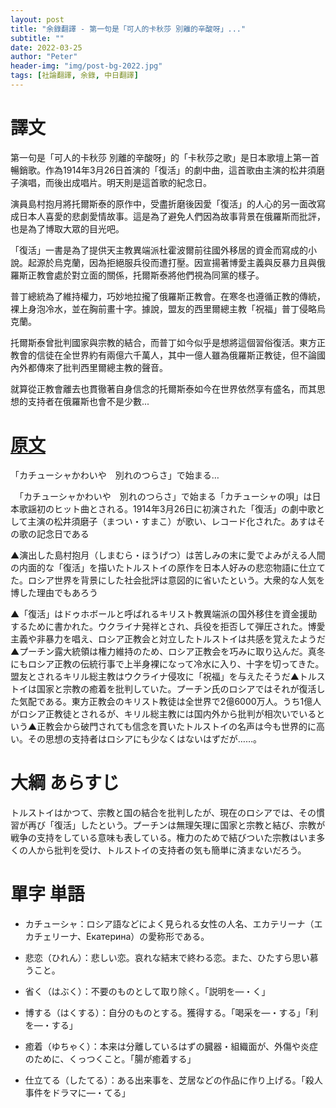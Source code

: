```yaml
---
layout: post
title: "余錄翻譯 - 第一句是「可人的卡秋莎 別離的辛酸呀」..."
subtitle: ""
date: 2022-03-25
author: "Peter"
header-img: "img/post-bg-2022.jpg"
tags: [社論翻譯, 余錄, 中日翻譯]
---
```


# 譯文

第一句是「可人的卡秋莎 別離的辛酸呀」的「卡秋莎之歌」是日本歌壇上第一首暢銷歌。作為1914年3月26日首演的「復活」的劇中曲，這首歌由主演的松井須磨子演唱，而後出成唱片。明天則是這首歌的紀念日。

演員島村抱月將托爾斯泰的原作中，受盡折磨後因愛「復活」的人心的另一面改寫成日本人喜愛的悲劇愛情故事。這是為了避免人們因為故事背景在俄羅斯而批評，也是為了博取大眾的目光吧。

「復活」一書是為了提供天主教異端派杜霍波爾前往國外移居的資金而寫成的小說。起源於烏克蘭，因為拒絕服兵役而遭打壓。因宣揚著博愛主義與反暴力且與俄羅斯正教會處於對立面的關係，托爾斯泰將他們視為同黨的樣子。

普丁總統為了維持權力，巧妙地拉攏了俄羅斯正教會。在寒冬也遵循正教的傳統，裸上身泡冷水，並在胸前畫十字。據說，盟友的西里爾總主教「祝福」普丁侵略烏克蘭。

托爾斯泰曾批判國家與宗教的結合，而普丁如今似乎是想將這個習俗復活。東方正教會的信徒在全世界約有兩億六千萬人，其中一億人雖為俄羅斯正教徒，但不論國內外都傳來了批判西里爾總主教的聲音。

就算從正教會離去也貫徹著自身信念的托爾斯泰如今在世界依然享有盛名，而其思想的支持者在俄羅斯也會不是少數...

# [原文](1)
 
 「カチューシャかわいや　別れのつらさ」で始まる…



　「カチューシャかわいや　別れのつらさ」で始まる「カチューシャの唄」は日本歌謡初のヒット曲とされる。1914年3月26日に初演された「復活」の劇中歌として主演の松井須磨子（まつい・すまこ）が歌い、レコード化された。あすはその歌の記念日である

▲演出した島村抱月（しまむら・ほうげつ）は苦しみの末に愛でよみがえる人間の内面的な「復活」を描いたトルストイの原作を日本人好みの悲恋物語に仕立てた。ロシア世界を背景にした社会批評は意図的に省いたという。大衆的な人気を博した理由でもあろう

▲「復活」はドゥホボールと呼ばれるキリスト教異端派の国外移住を資金援助するために書かれた。ウクライナ発祥とされ、兵役を拒否して弾圧された。博愛主義や非暴力を唱え、ロシア正教会と対立したトルストイは共感を覚えたようだ▲プーチン露大統領は権力維持のため、ロシア正教会を巧みに取り込んだ。真冬にもロシア正教の伝統行事で上半身裸になって冷水に入り、十字を切ってきた。盟友とされるキリル総主教はウクライナ侵攻に「祝福」を与えたそうだ▲トルストイは国家と宗教の癒着を批判していた。プーチン氏のロシアではそれが復活した気配である。東方正教会のキリスト教徒は全世界で2億6000万人。うち1億人がロシア正教徒とされるが、キリル総主教には国内外から批判が相次いでいるという▲正教会から破門されても信念を貫いたトルストイの名声は今も世界的に高い。その思想の支持者はロシアにも少なくはないはずだが……。

# 大綱 あらすじ

トルストイはかつて、宗教と国の結合を批判したが、現在のロシアでは、その慣習が再び「復活」したという。プーチンは無理矢理に国家と宗教と結び、宗教が戦争の支持をしている意味も表している。権力のためで結びついた宗教はいま多くの人から批判を受け、トルストイの支持者の気も簡単に済まないだろう。

# 單字 単語

- カチューシャ：ロシア語などによく見られる女性の人名、エカテリーナ（エカチェリーナ、Екатерина）の愛称形である。

- 悲恋（ひれん）：悲しい恋。哀れな結末で終わる恋。また、ひたすら思い慕うこと。

- 省く（はぶく）：不要のものとして取り除く。「説明を—・く」

- 博する（はくする）：自分のものとする。獲得する。「喝采を—・する」「利を—・する」

- 癒着（ゆちゃく）：本来は分離しているはずの臓器・組織面が、外傷や炎症のために、くっつくこと。「腸が癒着する」

- 仕立てる（したてる）：ある出来事を、芝居などの作品に作り上げる。「殺人事件をドラマに—・てる」


[1]: https://mainichi.jp/articles/20220325/ddm/001/070/128000c